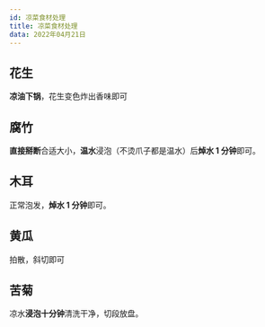 ```yaml
---
id: 凉菜食材处理
title: 凉菜食材处理
data: 2022年04月21日
---
```


## 花生

**凉油下锅**，花生变色炸出香味即可

## 腐竹

**直接掰断**合适大小，**温水**浸泡（不烫爪子都是温水）后**焯水 1 分钟**即可。

## 木耳

正常泡发，**焯水 1 分钟**即可。

## 黄瓜

拍散，斜切即可

## 苦菊

凉水**浸泡十分钟**清洗干净，切段放盘。